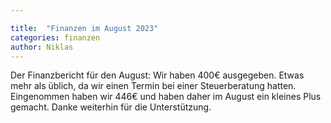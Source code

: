 ```yaml
---

title:  "Finanzen im August 2023"
categories: finanzen
author: Niklas
---
```

Der Finanzbericht für den August: Wir haben 400€ ausgegeben. Etwas mehr als üblich, da wir einen Termin bei einer Steuerberatung hatten. Eingenommen haben wir 446€ und haben daher im August ein kleines Plus gemacht. Danke weiterhin für die Unterstützung.
